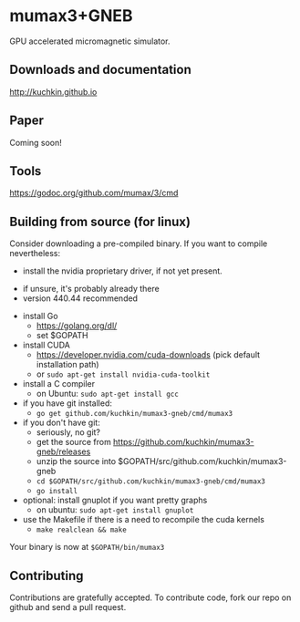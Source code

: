 mumax3+GNEB 
======

GPU accelerated micromagnetic simulator.


Downloads and documentation
---------------------------

http://kuchkin.github.io


Paper
-----

Coming soon!


Tools
-----

https://godoc.org/github.com/mumax/3/cmd


Building from source (for linux)
--------------------

Consider downloading a pre-compiled binary. If you want to compile nevertheless:

  * install the nvidia proprietary driver, if not yet present.
   - if unsure, it's probably already there
   - version 440.44 recommended
  * install Go 
    - https://golang.org/dl/
    - set $GOPATH
  * install CUDA 
    - https://developer.nvidia.com/cuda-downloads (pick default installation path)
    - or `sudo apt-get install nvidia-cuda-toolkit`
  * install a C compiler
    - on Ubuntu: `sudo apt-get install gcc`
  * if you have git installed: 
    - `go get github.com/kuchkin/mumax3-gneb/cmd/mumax3`
  * if you don't have git:
    - seriously, no git?
    - get the source from https://github.com/kuchkin/mumax3-gneb/releases
    - unzip the source into $GOPATH/src/github.com/kuchkin/mumax3-gneb
    - `cd $GOPATH/src/github.com/kuchkin/mumax3-gneb/cmd/mumax3`
    - `go install`
  * optional: install gnuplot if you want pretty graphs
    - on ubuntu: `sudo apt-get install gnuplot`
  * use the Makefile if there is a need to recompile the cuda kernels
    - `make realclean && make`

Your binary is now at `$GOPATH/bin/mumax3`

Contributing
------------

Contributions are gratefully accepted. To contribute code, fork our repo on github and send a pull request.
